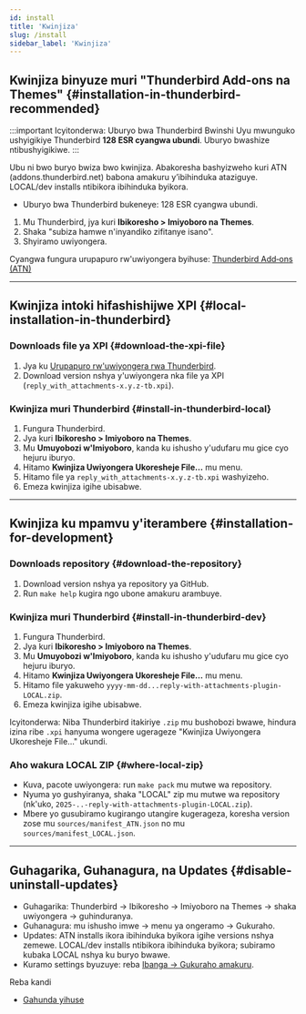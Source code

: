 ```yaml
---
id: install
title: 'Kwinjiza'
slug: /install
sidebar_label: 'Kwinjiza'
---
```


## Kwinjiza binyuze muri "Thunderbird Add-ons na Themes" {#installation-in-thunderbird-recommended}

:::important Icyitonderwa: Uburyo bwa Thunderbird Bwinshi
Uyu mwunguko ushyigikiye Thunderbird **128 ESR cyangwa ubundi**. Uburyo bwashize ntibushyigikiwe.
:::

Ubu ni bwo buryo bwiza bwo kwinjiza. Abakoresha bashyizweho kuri ATN (addons.thunderbird.net) babona amakuru y’ibihinduka ataziguye. LOCAL/dev installs ntibikora ibihinduka byikora.

- Uburyo bwa Thunderbird bukeneye: 128 ESR cyangwa ubundi.

1. Mu Thunderbird, jya kuri **Ibikoresho > Imiyoboro na Themes**.
2. Shaka "subiza hamwe n'inyandiko zifitanye isano".
3. Shyiramo uwiyongera.

Cyangwa fungura urupapuro rw'uwiyongera byihuse: [Thunderbird Add‑ons (ATN)](https://addons.thunderbird.net/thunderbird/addon/reply-with-attachments)

---

## Kwinjiza intoki hifashishijwe XPI {#local-installation-in-thunderbird}

### Downloads file ya XPI {#download-the-xpi-file}

1. Jya ku [Urupapuro rw'uwiyongera rwa Thunderbird](https://addons.thunderbird.net/thunderbird/addon/reply-with-attachments).
2. Download version nshya y'uwiyongera nka file ya XPI (`reply_with_attachments-x.y.z-tb.xpi`).

### Kwinjiza muri Thunderbird {#install-in-thunderbird-local}

1. Fungura Thunderbird.
2. Jya kuri **Ibikoresho > Imiyoboro na Themes**.
3. Mu **Umuyobozi w'Imiyoboro**, kanda ku ishusho y'udufaru mu gice cyo hejuru iburyo.
4. Hitamo **Kwinjiza Uwiyongera Ukoresheje File…** mu menu.
5. Hitamo file ya `reply_with_attachments-x.y.z-tb.xpi` washyizeho.
6. Emeza kwinjiza igihe ubisabwe.

---

## Kwinjiza ku mpamvu y'iterambere {#installation-for-development}

### Downloads repository {#download-the-repository}

1. Download version nshya ya repository ya GitHub.
2. Run `make help` kugira ngo ubone amakuru arambuye.

### Kwinjiza muri Thunderbird {#install-in-thunderbird-dev}

1. Fungura Thunderbird.
2. Jya kuri **Ibikoresho > Imiyoboro na Themes**.
3. Mu **Umuyobozi w'Imiyoboro**, kanda ku ishusho y'udufaru mu gice cyo hejuru iburyo.
4. Hitamo **Kwinjiza Uwiyongera Ukoresheje File…** mu menu.
5. Hitamo file yakuweho `yyyy-mm-dd...reply-with-attachments-plugin-LOCAL.zip`.
6. Emeza kwinjiza igihe ubisabwe.

Icyitonderwa: Niba Thunderbird itakiriye `.zip` mu bushobozi bwawe, hindura izina ribe `.xpi` hanyuma wongere ugerageze "Kwinjiza Uwiyongera Ukoresheje File…" ukundi.

### Aho wakura LOCAL ZIP {#where-local-zip}

- Kuva, pacote uwiyongera: run `make pack` mu mutwe wa repository.
- Nyuma yo gushyiranya, shaka "LOCAL" zip mu mutwe wa repository (nk'uko, `2025-..-reply-with-attachments-plugin-LOCAL.zip`).
- Mbere yo gusubiramo kugirango utangire kugerageza, koresha version zose mu `sources/manifest_ATN.json` no mu `sources/manifest_LOCAL.json`.

---

## Guhagarika, Guhanagura, na Updates {#disable-uninstall-updates}

- Guhagarika: Thunderbird → Ibikoresho → Imiyoboro na Themes → shaka uwiyongera → guhinduranya.
- Guhanagura: mu ishusho imwe → menu ya ongeramo → Gukuraho.
- Updates: ATN installs ikora ibihinduka byikora igihe versions nshya zemewe. LOCAL/dev installs ntibikora ibihinduka byikora; subiramo kubaka LOCAL nshya ku buryo bwawe.
- Kuramo settings byuzuye: reba [Ibanga → Gukuraho amakuru](privacy#data-removal).

Reba kandi

- [Gahunda yihuse](quickstart)
